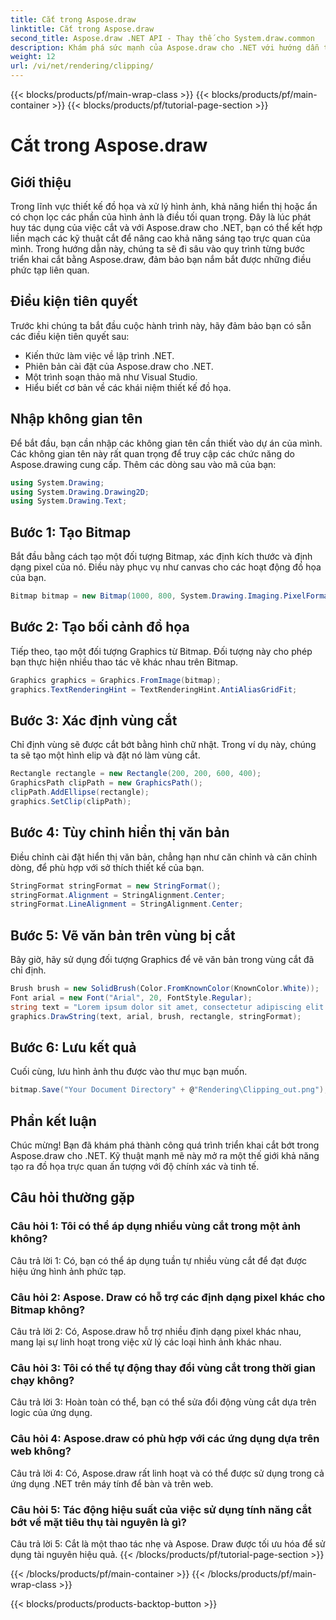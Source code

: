```yaml
---
title: Cắt trong Aspose.draw
linktitle: Cắt trong Aspose.draw
second_title: Aspose.draw .NET API - Thay thế cho System.draw.common
description: Khám phá sức mạnh của Aspose.draw cho .NET với hướng dẫn từng bước này về cách triển khai cắt xén cho thiết kế đồ họa nâng cao.
weight: 12
url: /vi/net/rendering/clipping/
---
```


{{< blocks/products/pf/main-wrap-class >}}
{{< blocks/products/pf/main-container >}}
{{< blocks/products/pf/tutorial-page-section >}}

# Cắt trong Aspose.draw

## Giới thiệu

Trong lĩnh vực thiết kế đồ họa và xử lý hình ảnh, khả năng hiển thị hoặc ẩn có chọn lọc các phần của hình ảnh là điều tối quan trọng. Đây là lúc phát huy tác dụng của việc cắt và với Aspose.draw cho .NET, bạn có thể kết hợp liền mạch các kỹ thuật cắt để nâng cao khả năng sáng tạo trực quan của mình. Trong hướng dẫn này, chúng ta sẽ đi sâu vào quy trình từng bước triển khai cắt bằng Aspose.draw, đảm bảo bạn nắm bắt được những điều phức tạp liên quan.

## Điều kiện tiên quyết

Trước khi chúng ta bắt đầu cuộc hành trình này, hãy đảm bảo bạn có sẵn các điều kiện tiên quyết sau:

- Kiến thức làm việc về lập trình .NET.
- Phiên bản cài đặt của Aspose.draw cho .NET.
- Một trình soạn thảo mã như Visual Studio.
- Hiểu biết cơ bản về các khái niệm thiết kế đồ họa.

## Nhập không gian tên

Để bắt đầu, bạn cần nhập các không gian tên cần thiết vào dự án của mình. Các không gian tên này rất quan trọng để truy cập các chức năng do Aspose.drawing cung cấp. Thêm các dòng sau vào mã của bạn:

```csharp
using System.Drawing;
using System.Drawing.Drawing2D;
using System.Drawing.Text;
```

## Bước 1: Tạo Bitmap

Bắt đầu bằng cách tạo một đối tượng Bitmap, xác định kích thước và định dạng pixel của nó. Điều này phục vụ như canvas cho các hoạt động đồ họa của bạn. 

```csharp
Bitmap bitmap = new Bitmap(1000, 800, System.Drawing.Imaging.PixelFormat.Format32bppPArgb);
```

## Bước 2: Tạo bối cảnh đồ họa

Tiếp theo, tạo một đối tượng Graphics từ Bitmap. Đối tượng này cho phép bạn thực hiện nhiều thao tác vẽ khác nhau trên Bitmap.

```csharp
Graphics graphics = Graphics.FromImage(bitmap);
graphics.TextRenderingHint = TextRenderingHint.AntiAliasGridFit;
```

## Bước 3: Xác định vùng cắt

Chỉ định vùng sẽ được cắt bớt bằng hình chữ nhật. Trong ví dụ này, chúng ta sẽ tạo một hình elip và đặt nó làm vùng cắt.

```csharp
Rectangle rectangle = new Rectangle(200, 200, 600, 400);
GraphicsPath clipPath = new GraphicsPath();
clipPath.AddEllipse(rectangle);
graphics.SetClip(clipPath);
```

## Bước 4: Tùy chỉnh hiển thị văn bản

Điều chỉnh cài đặt hiển thị văn bản, chẳng hạn như căn chỉnh và căn chỉnh dòng, để phù hợp với sở thích thiết kế của bạn.

```csharp
StringFormat stringFormat = new StringFormat();
stringFormat.Alignment = StringAlignment.Center;
stringFormat.LineAlignment = StringAlignment.Center;
```

## Bước 5: Vẽ văn bản trên vùng bị cắt

Bây giờ, hãy sử dụng đối tượng Graphics để vẽ văn bản trong vùng cắt đã chỉ định.

```csharp
Brush brush = new SolidBrush(Color.FromKnownColor(KnownColor.White));
Font arial = new Font("Arial", 20, FontStyle.Regular);
string text = "Lorem ipsum dolor sit amet, consectetur adipiscing elit. ..."; // (Văn bản được cắt ngắn cho ngắn gọn)
graphics.DrawString(text, arial, brush, rectangle, stringFormat);
```

## Bước 6: Lưu kết quả

Cuối cùng, lưu hình ảnh thu được vào thư mục bạn muốn.

```csharp
bitmap.Save("Your Document Directory" + @"Rendering\Clipping_out.png");
```

## Phần kết luận

Chúc mừng! Bạn đã khám phá thành công quá trình triển khai cắt bớt trong Aspose.draw cho .NET. Kỹ thuật mạnh mẽ này mở ra một thế giới khả năng tạo ra đồ họa trực quan ấn tượng với độ chính xác và tinh tế.

## Câu hỏi thường gặp

### Câu hỏi 1: Tôi có thể áp dụng nhiều vùng cắt trong một ảnh không?

Câu trả lời 1: Có, bạn có thể áp dụng tuần tự nhiều vùng cắt để đạt được hiệu ứng hình ảnh phức tạp.

### Câu hỏi 2: Aspose. Draw có hỗ trợ các định dạng pixel khác cho Bitmap không?

Câu trả lời 2: Có, Aspose.draw hỗ trợ nhiều định dạng pixel khác nhau, mang lại sự linh hoạt trong việc xử lý các loại hình ảnh khác nhau.

### Câu hỏi 3: Tôi có thể tự động thay đổi vùng cắt trong thời gian chạy không?

Câu trả lời 3: Hoàn toàn có thể, bạn có thể sửa đổi động vùng cắt dựa trên logic của ứng dụng.

### Câu hỏi 4: Aspose.draw có phù hợp với các ứng dụng dựa trên web không?

Câu trả lời 4: Có, Aspose.draw rất linh hoạt và có thể được sử dụng trong cả ứng dụng .NET trên máy tính để bàn và trên web.

### Câu hỏi 5: Tác động hiệu suất của việc sử dụng tính năng cắt bớt về mặt tiêu thụ tài nguyên là gì?

Câu trả lời 5: Cắt là một thao tác nhẹ và Aspose. Draw được tối ưu hóa để sử dụng tài nguyên hiệu quả.
{{< /blocks/products/pf/tutorial-page-section >}}

{{< /blocks/products/pf/main-container >}}
{{< /blocks/products/pf/main-wrap-class >}}

{{< blocks/products/products-backtop-button >}}
